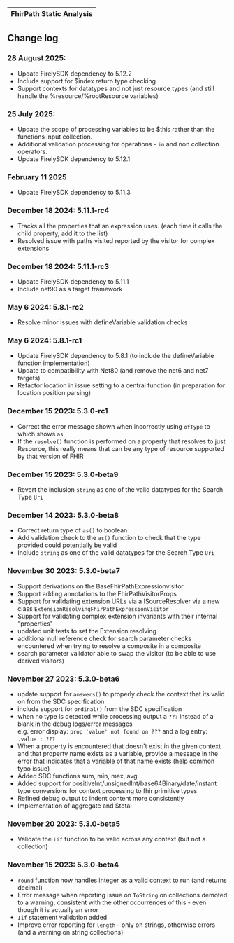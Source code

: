| FhirPath Static Analysis |
|---|

## Change log ##

### 28 August 2025:
* Update FirelySDK dependency to 5.12.2
* Include support for $index return type checking
* Support contexts for datatypes and not just resource types (and still handle the %resource/%rootResource variables)

### 25 July 2025:
* Update the scope of processing variables to be $this rather than the functions input collection.
* Additional validation processing for operations - `in` and non collection operators.
* Update FirelySDK dependency to 5.12.1

### February 11 2025
* Update FirelySDK dependency to 5.11.3

### December 18 2024: 5.11.1-rc4
* Tracks all the properties that an expression uses. (each time it calls the child property, add it to the list)
* Resolved issue with paths visited reported by the visitor for complex extensions

### December 18 2024: 5.11.1-rc3
* Update FirelySDK dependency to 5.11.1
* Include net90 as a target framework

### May 6 2024: 5.8.1-rc2
* Resolve minor issues with defineVariable validation checks

### May 6 2024: 5.8.1-rc1
* Update FirelySDK dependency to 5.8.1 (to include the defineVariable function implementation)
* Update to compatibility with Net80 (and remove the net6 and net7 targets)
* Refactor location in issue setting to a central function (in preparation for location position parsing)

### December 15 2023: 5.3.0-rc1
* Correct the error message shown when incorrectly using `ofType` to which shows `as`
* If the `resolve()` function is performed on a property that resolves to just Resource,
  this really means that can be any type of resource supported by that version of FHIR

### December 15 2023: 5.3.0-beta9
* Revert the inclusion `string` as one of the valid datatypes for the Search Type `Uri`

### December 14 2023: 5.3.0-beta8
* Correct return type of `as()` to boolean
* Add validation check to the `as()` function to check that the type provided could potentially be valid
* Include `string` as one of the valid datatypes for the Search Type `Uri`

### November 30 2023: 5.3.0-beta7
* Support derivations on the BaseFhirPathExpressionvisitor
* Support adding annotations to the FhirPathVisitorProps
* Support for validating extension URLs via a ISourceResolver via a new class `ExtensionResolvingFhirPathExpressionVisitor`
* Support for validating complex extension invariants with their internal "properties"
* updated unit tests to set the Extension resolving
* additional null reference check for search parameter checks encountered when trying to resolve a composite in a composite
* search parameter validator able to swap the visitor (to be able to use derived visitors)

### November 27 2023: 5.3.0-beta6
* update support for `answers()` to properly check the context that its valid on from the SDC specification
* include support for `ordinal()` from the SDC specification
* when no type is detected while processing output a `???` instead of a blank in the debug logs/error messages<br/>
   e.g. error display: `prop 'value' not found on ???` and a log entry: `.value : ???`
* When a property is encountered that doesn't exist in the given context and that property name exists as a variable, 
   provide a message in the error that indicates that a variable of that name exists (help common typo issue)
* Added SDC functions sum, min, max, avg
* Added support for positiveInt/unsignedInt/base64Binary/date/instant type conversions for context processing to fhir primitive types
* Refined debug output to indent content more consistently
* Implementation of aggregate and $total

### November 20 2023: 5.3.0-beta5
* Validate the `iif` function to be valid across any context (but not a collection)

### November 15 2023: 5.3.0-beta4
* `round` function now handles integer as a valid context to run (and returns decimal)
* Error message when reporting issue on `ToString` on collections demoted to a warning, consistent with the other occurrences of this - even though it is actually an error
* `Iif` statement validation added
* Improve error reporting for `length` - only on strings, otherwise errors (and a warning on string collections)
